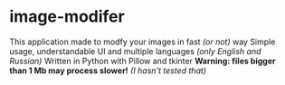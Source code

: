 # image-modifer
This application made to modfy your images in fast _(or not)_ way
Simple usage, understandable UI and multiple languages _(only English and Russian)_
Written in Python with Pillow and tkinter
**Warning: files bigger than 1 Mb may process slower!** _(I hasn't tested that)_
